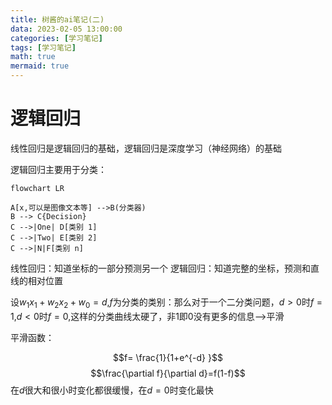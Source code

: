 ```yaml
---
title: 树酱的ai笔记(二)
data: 2023-02-05 13:00:00
categories: [学习笔记]
tags: [学习笔记]
math: true
mermaid: true
---
```

# 逻辑回归
线性回归是逻辑回归的基础，逻辑回归是深度学习（神经网络）的基础

逻辑回归主要用于分类：

```mermaid
flowchart LR

A[x,可以是图像文本等] -->B(分类器)
B --> C{Decision}
C -->|One| D[类别 1]
C -->|Two| E[类别 2]
C -->|N|F[类别 n]
```
线性回归：知道坐标的一部分预测另一个
逻辑回归：知道完整的坐标，预测和直线的相对位置

设$w_{1}x_{1}+w_{2}x_{2}+w_0=d$,$f$为分类的类别：那么对于一个二分类问题，$d>0$时$f=1$,$d<0$时$f=0$,这样的分类曲线太硬了，非1即0没有更多的信息——>平滑

平滑函数：

$$f= \frac{1}{1+e^{-d} }$$
$$\frac{\partial f}{\partial d}=f(1-f)$$ 
在$d$很大和很小时变化都很缓慢，在$d=0$时变化最快